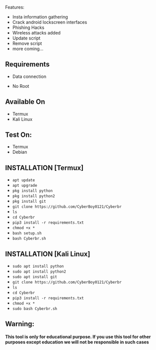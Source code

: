 Features:

- Insta information gathering
- Crack android lockscreen interfaces
- Phishing Hacks
- Wireless attacks added
- Update script
- Remove script
- more coming...



## Requirements
- Data connection

- No Root

## Available On
- Termux
- Kali Linux 
 
## Test On:
- Termux
- Debian 

## INSTALLATION [Termux]

* `apt update`
* `apt upgrade`
* `pkg install python`
* `pkg install python2`
* `pkg install git`
* `git clone https://github.com/CyberBoy0121/Cyberbr`
* `ls`
* `cd Cyberbr`
* `pip3 install -r requirements.txt`
* `chmod +x *`
* `bash setup.sh`
* `bash Cyberbr.sh`

## INSTALLATION [Kali Linux]

* `sudo apt install python`
* `sudo apt install python2`
* `sudo apt install git`
* `git clone https://github.com/CyberBoy0121/Cyberbr`
* `ls`
* `cd Cyberbr`
* `pip3 install -r requirements.txt`
* `chmod +x *`
* `sudo bash Cyberbr.sh`
  


## Warning: 
#### This tool is only for educational purpose. If you use this tool for other purposes except education we will not be responsible in such cases
